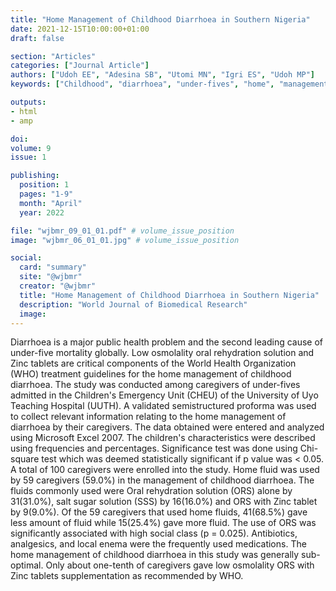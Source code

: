 ```yaml
---
title: "Home Management of Childhood Diarrhoea in Southern Nigeria"
date: 2021-12-15T10:00:00+01:00
draft: false

section: "Articles"
categories: ["Journal Article"]
authors: ["Udoh EE", "Adesina SB", "Utomi MN", "Igri ES", "Udoh MP"]
keywords: ["Childhood", "diarrhoea", "under-fives", "home", "management"]

outputs: 
- html
- amp

doi:
volume: 9
issue: 1

publishing:
  position: 1
  pages: "1-9"
  month: "April"
  year: 2022

file: "wjbmr_09_01_01.pdf" # volume_issue_position
image: "wjbmr_06_01_01.jpg" # volume_issue_position

social:
  card: "summary"
  site: "@wjbmr"
  creator: "@wjbmr"
  title: "Home Management of Childhood Diarrhoea in Southern Nigeria"
  description: "World Journal of Biomedical Research"
  image:
---
```


Diarrhoea is a major public health problem and the second leading cause of under-five mortality globally. Low osmolality oral rehydration solution and Zinc tablets are critical components of the World Health Organization (WHO) treatment guidelines for the home management of childhood diarrhoea. The study was conducted among caregivers of under-fives admitted in the Children's Emergency Unit (CHEU) of the University of Uyo Teaching Hospital (UUTH). A validated semistructured proforma was used to collect relevant information relating to the home management of diarrhoea by their caregivers. The data obtained were entered and analyzed using Microsoft Excel 2007. The children's characteristics were described using frequencies and percentages. Significance test was done using Chi-square test which was deemed statistically significant if p value was < 0.05. A total of 100 caregivers were enrolled into the study. Home fluid was used by 59 caregivers (59.0%) in the management of childhood diarrhoea. The fluids commonly used were Oral rehydration solution (ORS) alone by 31(31.0%), salt sugar solution (SSS) by 16(16.0%) and ORS with Zinc tablet by 9(9.0%).
Of the 59 caregivers that used home fluids, 41(68.5%) gave less amount of fluid while 15(25.4%) gave more fluid. The use of ORS was significantly associated with high social class (p = 0.025). Antibiotics, analgesics, and local enema were the frequently used medications. The home management of childhood diarrhoea in this study was generally sub-optimal. Only about one-tenth of caregivers gave low osmolality ORS with Zinc tablets supplementation as recommended by WHO.
